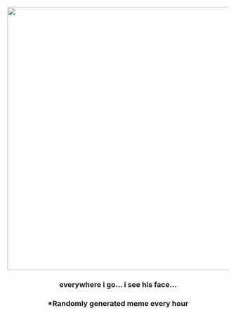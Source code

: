 <p align="center">
        <img src="https://i.redd.it/yp2uec75nyz91.jpg" width="600" height="600">
        </p>
        <h3 align="center">everywhere i go... i see his face...</h3>
        <h3 align="center">*Randomly generated meme every hour</h3>
    